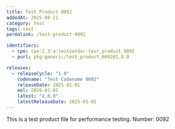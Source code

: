 ```yaml
---
title: Test Product 0092
addedAt: 2025-08-21
category: test
tags: test
permalink: /test-product-0092

identifiers:
  - cpe: cpe:2.3:a:testvendor:test_product_0092
  - purl: pkg:generic/test_product_0092@1.0.0

releases:
  - releaseCycle: "1.0"
    codename: "Test Codename 0092"
    releaseDate: 2025-01-01
    eol: 2026-01-01
    latest: "1.0.0"
    latestReleaseDate: 2025-01-01
---
```


This is a test product file for performance testing. Number: 0092
